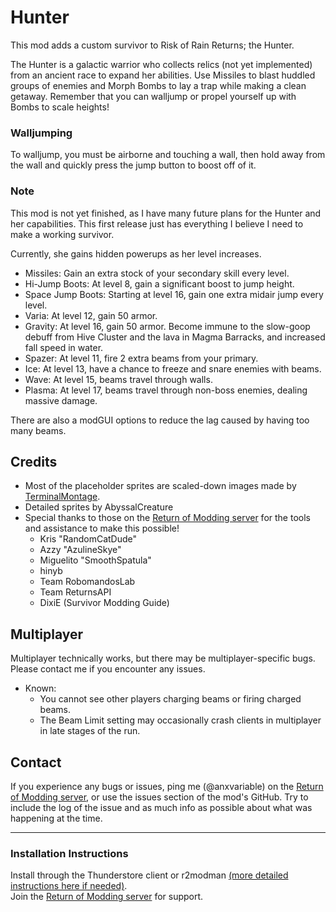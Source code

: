 # Hunter 

This mod adds a custom survivor to Risk of Rain Returns; the Hunter. 

The Hunter is a galactic warrior who collects relics (not yet implemented) from an ancient race to expand her abilities. Use Missiles to blast huddled groups of enemies and Morph Bombs to lay a trap while making a clean getaway. Remember that you can walljump or propel yourself up with Bombs to scale heights!

### Walljumping

To walljump, you must be airborne and touching a wall, then hold away from the wall and quickly press the jump button to boost off of it.

### Note

This mod is not yet finished, as I have many future plans for the Hunter and her capabilities. This first release just has everything I believe I need to make a working survivor.

Currently, she gains hidden powerups as her level increases.
- Missiles: Gain an extra stock of your secondary skill every level.
- Hi-Jump Boots: At level 8, gain a significant boost to jump height.
- Space Jump Boots: Starting at level 16, gain one extra midair jump every level.
- Varia: At level 12, gain 50 armor.
- Gravity: At level 16, gain 50 armor. Become immune to the slow-goop debuff from Hive Cluster and the lava in Magma Barracks, and increased fall speed in water.
- Spazer: At level 11, fire 2 extra beams from your primary.
- Ice: At level 13, have a chance to freeze and snare enemies with beams.
- Wave: At level 15, beams travel through walls.
- Plasma: At level 17, beams travel through non-boss enemies, dealing massive damage.

There are also a modGUI options to reduce the lag caused by having too many beams.

## Credits

- Most of the placeholder sprites are scaled-down images made by [TerminalMontage](https://www.youtube.com/@TerminalMontage).
- Detailed sprites by AbyssalCreature
- Special thanks to those on the [Return of Modding server](https://discord.gg/VjS57cszMq) for the tools and assistance to make this possible!
  - Kris "RandomCatDude"
  - Azzy "AzulineSkye"
  - Miguelito "SmoothSpatula"
  - hinyb
  - Team RobomandosLab
  - Team ReturnsAPI
  - DixiE (Survivor Modding Guide)

## Multiplayer

Multiplayer technically works, but there may be multiplayer-specific bugs. Please contact me if you encounter any issues.
 - Known:
   - You cannot see other players charging beams or firing charged beams.
   - The Beam Limit setting may occasionally crash clients in multiplayer in late stages of the run.


## Contact

If you experience any bugs or issues, ping me (@anxvariable) on the 
[Return of Modding server](https://discord.gg/VjS57cszMq), or use the issues section of the mod's GitHub. Try to include the log of the issue and as much info as possible about what was happening at the time.

---

### Installation Instructions
Install through the Thunderstore client or r2modman [(more detailed instructions here if needed)](https://return-of-modding.github.io/ModdingWiki/Playing/Getting-Started/).  
Join the [Return of Modding server](https://discord.gg/VjS57cszMq) for support.  